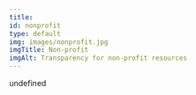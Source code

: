 ```yaml
--- 
title: 
id: nonprofit
type: default
img: images/nonprofit.jpg
imgTitle: Non-profit
imgAlt: Transparency for non-profit resources
---
```


undefined

